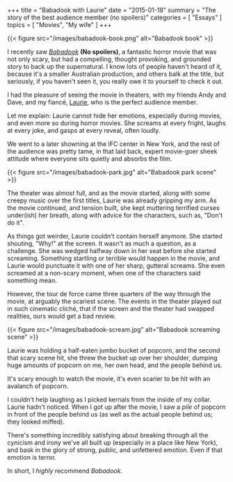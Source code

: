 +++
title = "Babadook with Laurie"
date = "2015-01-18"
summary = "The story of the best audience member (no spoilers)"
categories = [ "Essays" ]
topics = [
  "Movies",
  "My wife"
]
+++


{{< figure src="/images/babadook-book.png" alt="Babadook book" >}}

I recently saw _[Babadook](http://www.imdb.com/title/tt2321549)_ **(No spoilers)**, a fantastic horror movie that was not only scary, but had a compelling, thought provoking, and grounded story to back up the supernatural.<!--more--> I know lots of people haven't heard of it, because it's a smaller Australian production, and others balk at the title, but seriously, if you haven't seen it, you really owe it to yourself to check it out.

I had the pleasure of seeing the movie in theaters, with my friends Andy and Dave, and my fiancé, [Laurie](http://www.laurieberenhaus.com/), who is the perfect audience member.

Let me explain: Laurie cannot hide her emotions, especially during movies, and even more so during horror movies. She screams at every fright, laughs at every joke, and gasps at every reveal, often loudly.

We went to a later showning at the IFC center in New York, and the rest of the audience was pretty tame, in that laid back, expert movie-goer sheek attitude where everyone sits quietly and absorbs the film.

{{< figure src="/images/babadook-park.jpg" alt="Babadook park scene" >}}

The theater was almost full, and as the movie started, along with some creepy music over the first titles, Laurie was already gripping my arm. As the movie continued, and tension built, she kept muttering terrified curses under(ish) her breath, along with advice for the characters, such as, "Don't do it".

As things got weirder, Laurie couldn't contain herself anymore. She started shouting, "Why!" at the screen. It wasn't as much a question, as a challenge. She was wedged halfway down in her seat before she started screaming. Something startling or terrible would happen in the movie, and Laurie would punctuate it with one of her sharp, gutteral screams. She even screamed at a non-scary moment, when one of the characters said something mean.

However, the tour de force came three quarters of the way through the movie, at arguably the scariest scene. The events in the theater played out in such cinematic cliché, that if the screen and the theater had swapped realities, ours would get a bad review.

{{< figure src="/images/babadook-scream.jpg" alt="Babadook screaming scene" >}}

Laurie was holding a half-eaten jumbo bucket of popcorn, and the second that scary scene hit, she threw the bucket up over her shoulder, dumping huge amounts of popcorn on me, her own head, and the people behind us.

It's scary enough to watch the movie, it's even scarier to be hit with an avalanch of popcorn.

I couldn't help laughing as I picked kernals from the inside of my collar. Laurie hadn't noticed. When I got up after the movie, I saw a _pile_ of popcorn in front of the people behind us (as well as the actual people behind us; they looked miffed).

There's something incredibly satisfying about breaking through all the cynicism and irony we've all built up (especially in a place like New York), and bask in the glory of strong, public, and unfettered emotion. Even if that emotion is terror.

In short, I _highly_ recommend _Babadook_.
